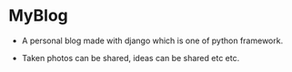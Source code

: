 # MyBlog

- A personal blog made with django which is one of python framework.

- Taken photos can be shared, ideas can be shared etc etc.
